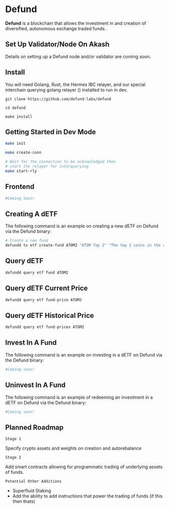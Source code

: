 # Defund
**Defund** is a blockchain that allows the investment in and creation of diversified, autonomous exchange traded funds.

## Set Up Validator/Node On Akash

Details on setting up a Defund node and/or validator are coming soon.

## Install

You will need Golang, Rust, the Hermes IBC relayer, and our special interchain querying golang relayer () installed to run in dev. 

```
git clone https://github.com/defund-labs/defund

cd defund

make install
```

## Getting Started in Dev Mode

```bash
make init

make create-conn

# Wait for the connection to be acknowledged then
# start the relayer for interquerying
make start-rly
```

## Frontend

```bash
#Coming Soon!
```

## Creating A dETF

The following command is an example on creating a new dETF on Defund via the Defund binary:

```bash
# Create a new fund
defundd tx etf create-fund ATOM2 "ATOM Top 2" "The top 2 coins in the cosmos!" uatom gdex uatom:50:1,ibc/68A333688E5B07451F95555F8FE510E43EF9D3D44DF0909964F92081EF9BE5A7:50:2 10 connection-0 --from $KEY_NAME --keyring-backend test --home ./network/data/defund --gas auto
```

## Query dETF

```bash
defundd query etf fund ATOM2
```

## Query dETF Current Price

```bash
defundd query etf fund-price ATOM2
```

## Query dETF Historical Price

```bash
defundd query etf fund-prices ATOM2
```

## Invest In A Fund

The following command is an example on investing in a dETF on Defund via the Defund binary:

```bash
#Coming soon!
```

## Uninvest In A Fund

The following command is an example of redeeming an investment in a dETF on Defund via the Defund binary:

```bash
#Coming soon!
```

## Planned Roadmap
`Stage 1`

Specify crypto assets and weights on creation and autorebalance

`Stage 2` 

Add smart contracts allowing for programmatic trading of underlying assets of funds.

`Potential Other Additions`
* Superfluid Staking
* Add the ability to add instructions that power the trading of funds (if this then thats)
